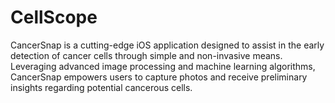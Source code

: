 # CellScope
CancerSnap is a cutting-edge iOS application designed to assist in the early detection of cancer cells through simple and non-invasive means. Leveraging advanced image processing and machine learning algorithms, CancerSnap empowers users to capture photos and receive preliminary insights regarding potential cancerous cells.
